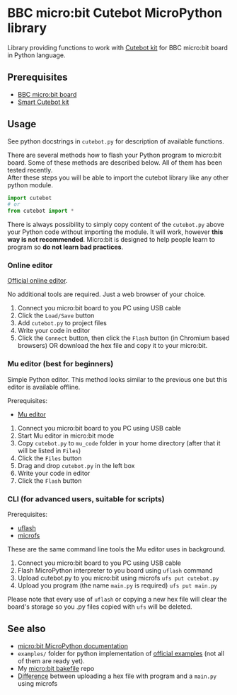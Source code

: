 # BBC micro:bit Cutebot MicroPython library

Library providing functions to work with [Cutebot kit](https://www.elecfreaks.com/learn-en/microbitKit/smart_cutebot/cutebot_car.html) for BBC micro:bit board in Python language.

##  Prerequisites

- [BBC micro:bit board](https://www.elecfreaks.com/store/bbc-micro-bit-board-for-coding-programming.html)
- [Smart Cutebot kit](https://www.elecfreaks.com/store/elecfreaks-micro-bit-smart-cutebot-without-micro-bit.html)

## Usage

See python docstrings in `cutebot.py` for description of available functions.

There are several methods how to flash your Python program to micro:bit board. 
Some of these methods are described below. All of them has been tested recently.  
After these steps you will be able to import the cutebot library like any other python module.

```python
import cutebot
# or
from cutebot import *
```

There is always possibility to simply copy content of the `cutebot.py` above your Python code without importing the module.
It will work, however **this way is not recommended**. 
Micro:bit is designed to help people learn to program so **do not learn bad practices**. 

### Online editor

[Official online editor](https://python.microbit.org/v/2.0). 

No additional tools are required. Just a web browser of your choice.

1. Connect you micro:bit board to you PC using USB cable
2. Click the `Load/Save` button
3. Add `cutebot.py` to project files
4. Write your code in editor
5. Click the `Connect` button, then click the `Flash` button (in Chromium based browsers) OR download the hex file and copy it to your micro:bit.


### Mu editor (best for beginners)

Simple Python editor. This method looks similar to the previous one but this editor is available offline.

Prerequisites:

- [Mu editor](https://codewith.mu/en/)

1. Connect you micro:bit board to you PC using USB cable
2. Start Mu editor in micro:bit mode
3. Copy `cutebot.py` to `mu_code` folder in your home directory (after that it will be listed in `Files`)
4. Click the `Files` button
5. Drag and drop `cutebot.py` in the left box
6. Write your code in editor
7. Click the `Flash` button


### CLI (for advanced users, suitable for scripts)

Prerequisites:

- [uflash](https://github.com/ntoll/uflash)
- [microfs](https://github.com/ntoll/microfs)

These are the same command line tools the Mu editor uses in background.

1. Connect you micro:bit board to you PC using USB cable
2. Flash MicroPython interpreter to you board using `uflash` command
3. Upload cutebot.py to you micro:bit using microfs `ufs put cutebot.py`
4. Upload you program (the name `main.py` is required) `ufs put main.py`

Please note that every use of `uflash` or copying a new hex file will clear the board's storage
so you .py files copied with `ufs` will be deleted.

## See also

- [micro:bit MicroPython documentation](https://microbit-micropython.readthedocs.io/en/latest/)
- `examples/` folder for python implementation of [official examples](https://www.elecfreaks.com/learn-en/microbitKit/smart_cutebot/cutebot_case01.html) (not all of them are ready yet).
- My [micro:bit bakefile](https://github.com/Krakenus/microbit-micropython-bakefile) repo
- [Difference](https://github.com/Krakenus/microbit-micropython-bakefile#hex-firmware-and-mainpy) between uploading a hex file with program and a `main.py` using microfs
